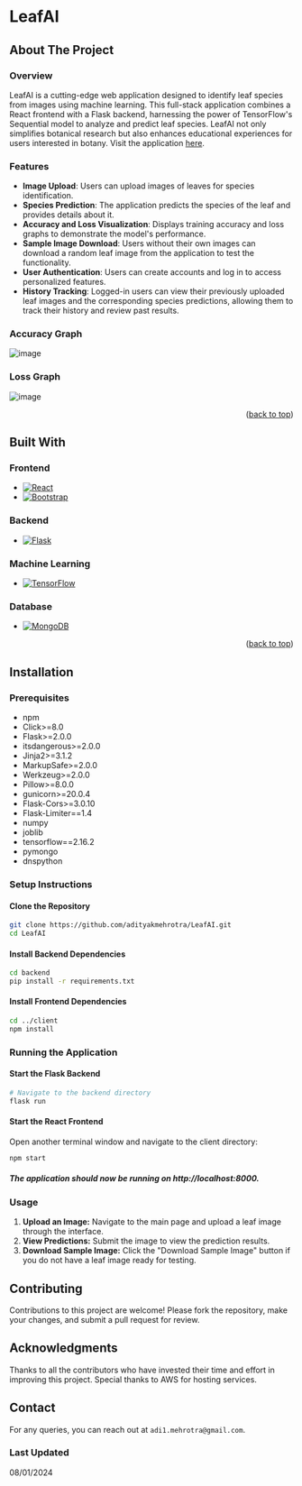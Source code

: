<a id="readme-top"></a>
# LeafAI

## About The Project

### Overview
LeafAI is a cutting-edge web application designed to identify leaf species from images using machine learning. This full-stack application combines a React frontend with a Flask backend, harnessing the power of TensorFlow's Sequential model to analyze and predict leaf species. LeafAI not only simplifies botanical research but also enhances educational experiences for users interested in botany. Visit the application [here](https://leafai.adityakmehrotra.com).

### Features
- **Image Upload**: Users can upload images of leaves for species identification.
- **Species Prediction**: The application predicts the species of the leaf and provides details about it.
- **Accuracy and Loss Visualization**: Displays training accuracy and loss graphs to demonstrate the model's performance.
- **Sample Image Download**: Users without their own images can download a random leaf image from the application to test the functionality.
- **User Authentication**: Users can create accounts and log in to access personalized features.
- **History Tracking**: Logged-in users can view their previously uploaded leaf images and the corresponding species predictions, allowing them to track their history and review past results.

### Accuracy Graph

![image](https://github.com/user-attachments/assets/1fab547a-2b4c-45d2-8c20-1618ebfa9373)

### Loss Graph

![image](https://github.com/user-attachments/assets/b36ed1ab-5e96-4eb0-a5e0-210e80e83a26)

<p align="right">(<a href="#readme-top">back to top</a>)</p>

## Built With

### Frontend
* [![React][React.js]][React-url]
* [![Bootstrap][Bootstrap.com]][Bootstrap-url]

### Backend
* [![Flask][Flask.palletsprojects.com]][Flask-url]

### Machine Learning
* [![TensorFlow][TensorFlow.org]][TensorFlow-url]

### Database
* [![MongoDB][MongoDB.com]][MongoDB-url]

[React.js]: https://img.shields.io/badge/React-20232A?style=for-the-badge&logo=react&logoColor=61DAFB
[React-url]: https://reactjs.org/
[Bootstrap.com]: https://img.shields.io/badge/Bootstrap-563D7C?style=for-the-badge&logo=bootstrap&logoColor=white
[Bootstrap-url]: https://getbootstrap.com/
[Flask.palletsprojects.com]: https://img.shields.io/badge/Flask-000000?style=for-the-badge&logo=flask&logoColor=white
[Flask-url]: https://flask.palletsprojects.com/
[TensorFlow.org]: https://img.shields.io/badge/TensorFlow-FF6F00?style=for-the-badge&logo=tensorflow&logoColor=white
[TensorFlow-url]: https://www.tensorflow.org/
[MongoDB.com]: https://img.shields.io/badge/MongoDB-4EA94B?style=for-the-badge&logo=mongodb&logoColor=white
[MongoDB-url]: https://www.mongodb.com/

<p align="right">(<a href="#readme-top">back to top</a>)</p>

## Installation

### Prerequisites
* npm
* Click>=8.0
* Flask>=2.0.0
* itsdangerous>=2.0.0
* Jinja2>=3.1.2
* MarkupSafe>=2.0.0
* Werkzeug>=2.0.0
* Pillow>=8.0.0
* gunicorn>=20.0.4
* Flask-Cors>=3.0.10
* Flask-Limiter==1.4
* numpy
* joblib
* tensorflow==2.16.2
* pymongo
* dnspython

### Setup Instructions

#### Clone the Repository

```sh
git clone https://github.com/adityakmehrotra/LeafAI.git
cd LeafAI
```

#### Install Backend Dependencies
```sh
cd backend
pip install -r requirements.txt
```

#### Install Frontend Dependencies
```sh
cd ../client
npm install
```

### Running the Application

#### Start the Flask Backend

```sh
# Navigate to the backend directory
flask run
```

#### Start the React Frontend

Open another terminal window and navigate to the client directory:
```sh
npm start
```

##### The application should now be running on http://localhost:8000.

### Usage
1. **Upload an Image:** Navigate to the main page and upload a leaf image through the interface.
2. **View Predictions:** Submit the image to view the prediction results.
3. **Download Sample Image:** Click the "Download Sample Image" button if you do not have a leaf image ready for testing.

## Contributing
Contributions to this project are welcome! Please fork the repository, make your changes, and submit a pull request for review.

## Acknowledgments
Thanks to all the contributors who have invested their time and effort in improving this project.
Special thanks to AWS for hosting services.

## Contact
For any queries, you can reach out at `adi1.mehrotra@gmail.com`.

### Last Updated
08/01/2024
